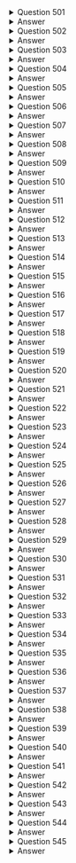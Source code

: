 <details>
  <summary>Question 501</summary>

A company wants to ingest customer payment data into the company's data lake in Amazon S3.
The company receives payment data every minute on average.
The company wants to analyze the payment data in real time.
Then the company wants to ingest the data into the data lake.
Which solution will meet these requirements with the MOST operational efficiency?

-   [ ] A. Use Amazon Kinesis Data Streams to ingest data.
    Use AWS Lambda to analyze the data in real time.
-   [ ] B. Use AWS Glue to ingest data.
    Use Amazon Kinesis Data Analytics to analyze the data in real time.
-   [ ] C. Use Amazon Kinesis Data Firehose to ingest data.
    Use Amazon Kinesis Data Analytics to analyze the data in real time.
-   [ ] D. Use Amazon API Gateway to ingest data.
    Use AWS Lambda to analyze the data in real time.

</details>

<details>
  <summary>Answer</summary>

-   [ ] C. Use Amazon Kinesis Data Firehose to ingest data.
    Use Amazon Kinesis Data Analytics to analyze the data in real time.

Why these are the correct answers:

C. Use Amazon Kinesis Data Firehose to ingest data.
Use Amazon Kinesis Data Analytics to analyze the data in real time.

-   [ ] Amazon Kinesis Data Firehose is designed for near real-time ingestion of streaming data into destinations like Amazon S3.
-   [ ] Amazon Kinesis Data Analytics can analyze streaming data in real time.

Why are the other answers wrong?

-   [ ] A. Kinesis Data Streams requires more management for scaling and data delivery compared to Firehose.
    Lambda is not designed for real-time analytics on streaming data.
-   [ ] B. AWS Glue is an ETL service, not optimized for real-time data ingestion and analysis.
-   [ ] D. API Gateway is for API management, not for high-volume streaming data ingestion.
    Lambda is not suited for real-time analytics on streams.

Therefore, Option C is the most operationally efficient solution.

</details>
<details>
  <summary>Question 502</summary>

A company runs a website that uses a content management system (CMS) on Amazon EC2.
The CMS runs on a single EC2 instance and uses an Amazon Aurora MySQL Multi-AZ DB instance for the data tier.
Website images are stored on an Amazon Elastic Block Store (Amazon EBS) volume that is mounted inside the EC2 instance.
Which combination of actions should a solutions architect take to improve the performance and resilience of the website? (Choose two.)

-   [ ] A. Move the website images into an Amazon S3 bucket that is mounted on every EC2 instance
-   [ ] B. Share the website images by using an NFS share from the primary EC2 instance.
    Mount this share on the other EC2 instances.
-   [ ] C. Move the website images onto an Amazon Elastic File System (Amazon EFS) file system that is mounted on every EC2 instance.
-   [ ] D. Create an Amazon Machine Image (AMI) from the existing EC2 instance.
    Use the AMI to provision new instances behind an Application Load Balancer as part of an Auto Scaling group.
    Configure an accelerator in AWS Global Accelerator for the website
-   [ ] E. Create an Amazon Machine Image (AMI) from the existing EC2 instance.
    Use the AMI to provision new instances behind an Application Load Balancer as part of an Auto Scaling group.
    Configure an Amazon CloudFront distribution for the website.

</details>

<details>
  <summary>Answer</summary>

-   [ ] C. Move the website images onto an Amazon Elastic File System (Amazon EFS) file system that is mounted on every EC2 instance.
-   [ ] E. Create an Amazon Machine Image (AMI) from the existing EC2 instance.
    Use the AMI to provision new instances behind an Application Load Balancer as part of an Auto Scaling group.
    Configure an Amazon CloudFront distribution for the website.

Why these are the correct answers:

C. Move the website images onto an Amazon Elastic File System (Amazon EFS) file system that is mounted on every EC2 instance.

-   [ ] EFS provides shared file storage that can be accessed by multiple EC2 instances, improving scalability and availability.

E. Create an Amazon Machine Image (AMI) from the existing EC2 instance.
Use the AMI to provision new instances behind an Application Load Balancer as part of an Auto Scaling group.
Configure an Amazon CloudFront distribution for the website.

-   [ ] Auto Scaling groups and Application Load Balancers distribute traffic and improve availability.
-   [ ] CloudFront caches static content, improving performance.

Why are the other answers wrong?

-   [ ] A. Mounting an S3 bucket on EC2 instances is not efficient for serving frequently accessed files.
-   [ ] B. NFS shares from a single EC2 instance introduce a single point of failure.
-   [ ] D. Global Accelerator is for improving global application performance, not for scaling within a Region.

Therefore, Options C and E provide the best solution for performance and resilience.

</details>
<details>
  <summary>Question 503</summary>

A company runs an infrastructure monitoring service.
The company is building a new feature that will enable the service to monitor data in customer AWS accounts.
The new feature will call AWS APIs in customer accounts to describe Amazon EC2 instances and read Amazon CloudWatch metrics.
What should the company do to obtain access to customer accounts in the MOST secure way?

-   [ ] A. Ensure that the customers create an IAM role in their account with read-only EC2 and CloudWatch permissions and a trust policy to the company's account.
-   [ ] B. Create a serverless API that implements a token vending machine to provide temporary AWS credentials for a role with read-only EC2 and CloudWatch permissions.
-   [ ] C. Ensure that the customers create an IAM user in their account with read-only EC2 and CloudWatch permissions.
    Encrypt and store customer access and secret keys in a secrets management system.
-   [ ] D. Ensure that the customers create an Amazon Cognito user in their account to use an IAM role with read-only EC2 and CloudWatch permissions.
    Encrypt and store the Amazon Cognito user and password in a secrets management system.

</details>

<details>
  <summary>Answer</summary>

-   [ ] A. Ensure that the customers create an IAM role in their account with read-only EC2 and CloudWatch permissions and a trust policy to the company's account.

Why these are the correct answers:

A. Ensure that the customers create an IAM role in their account with read-only EC2 and CloudWatch permissions and a trust policy to the company's account.

-   [ ] IAM roles allow for secure delegation of permissions without sharing long-term credentials.
-   [ ] The trust policy grants the company's account permission to assume the role.

Why are the other answers wrong?

-   [ ] B. A token vending machine adds complexity and is not necessary for this use case.
-   [ ] C. Sharing IAM user credentials (access keys) is insecure.
-   [ ] D. Amazon Cognito is for user authentication, not for granting AWS service permissions.

Therefore, Option A is the most secure solution.

</details>
<details>
  <summary>Question 504</summary>

A company needs to connect several VPCs in the us-east-1 Region that span hundreds of AWS accounts.
The company's networking team has its own AWS account to manage the cloud network.
What is the MOST operationally efficient solution to connect the VPCs?

-   [ ] A. Set up VPC peering connections between each VPC.
    Update each associated subnet's route table
-   [ ] B. Configure a NAT gateway and an internet gateway in each VPC to connect each VPC through the internet
-   [ ] C. Create an AWS Transit Gateway in the networking team's AWS account.
    Configure static routes from each VPC.
-   [ ] D. Deploy VPN gateways in each VPC.
    Create a transit VPC in the networking team's AWS account to connect to each VPC.

</details>

<details>
  <summary>Answer</summary>

-   [ ] C. Create an AWS Transit Gateway in the networking team's AWS account.
    Configure static routes from each VPC.

Why these are the correct answers:

C. Create an AWS Transit Gateway in the networking team's AWS account.
Configure static routes from each VPC.

-   [ ] AWS Transit Gateway simplifies the management of connections between multiple VPCs.
-   [ ] It reduces the complexity of managing numerous peering connections.

Why are the other answers wrong?

-   [ ] A. VPC peering is complex to manage with hundreds of VPCs.
-   [ ] B. Connecting VPCs through the internet is inefficient and insecure.
-   [ ] D. VPN gateways and transit VPCs add complexity and overhead.

Therefore, Option C is the most operationally efficient solution.

</details>
<details>
  <summary>Question 505</summary>

A company has Amazon EC2 instances that run nightly batch jobs to process data.
The EC2 instances run in an Auto Scaling group that uses On-Demand billing.
If a job fails on one instance, another instance will reprocess the job.
The batch jobs run between 12:00 AM and 06:00 AM local time every day.
Which solution will provide EC2 instances to meet these requirements MOST cost-effectively?

-   [ ] A. Purchase a 1-year Savings Plan for Amazon EC2 that covers the instance family of the Auto Scaling group that the batch job uses.
-   [ ] B. Purchase a 1-year Reserved Instance for the specific instance type and operating system of the instances in the Auto Scaling group that the batch job uses.
-   [ ] C. Create a new launch template for the Auto Scaling group.
    Set the instances to Spot Instances.
    Set a policy to scale out based on CPU usage.
-   [ ] D. Create a new launch template for the Auto Scaling group.
    Increase the instance size.
    Set a policy to scale out based on CPU usage.

</details>

<details>
  <summary>Answer</summary>

-   [ ] C. Create a new launch template for the Auto Scaling group.
    Set the instances to Spot Instances.
    Set a policy to scale out based on CPU usage.

Why these are the correct answers:

C. Create a new launch template for the Auto Scaling group.
Set the instances to Spot Instances.
Set a policy to scale out based on CPU usage.

-   [ ] Spot Instances are cost-effective for fault-tolerant batch processing.
-   [ ] Auto Scaling can replace any interrupted Spot Instances.
-   [ ] Scaling based on CPU usage optimizes resource utilization.

Why are the other answers wrong?

-   [ ] A and B. Savings Plans and Reserved Instances are cost-effective for continuous usage, not for sporadic nightly jobs.
-   [ ] D. Increasing instance size is less cost-effective than using Spot Instances.

Therefore, Option C is the most cost-effective solution.

</details>
<details>
  <summary>Question 506</summary>

A social media company is building a feature for its website.
The feature will give users the ability to upload photos.
The company expects significant increases in demand during large events and must ensure that the website can handle the upload traffic from users.
Which solution meets these requirements with the MOST scalability?

-   [ ] A. Upload files from the user's browser to the application servers.
    Transfer the files to an Amazon S3 bucket.
-   [ ] B. Provision an AWS Storage Gateway file gateway.
    Upload files directly from the user's browser to the file gateway.
-   [ ] C. Generate Amazon S3 presigned URLs in the application.
    Upload files directly from the user's browser into an S3 bucket.
-   [ ] D. Provision an Amazon Elastic File System (Amazon EFS) file system.
    Upload files directly from the user's browser to the file system.

</details>

<details>
  <summary>Answer</summary>

-   [ ] C. Generate Amazon S3 presigned URLs in the application.
    Upload files directly from the user's browser into an S3 bucket.

Why these are the correct answers:

C. Generate Amazon S3 presigned URLs in the application.
Upload files directly from the user's browser into an S3 bucket.

-   [ ] S3 presigned URLs allow users to upload files directly to S3, offloading the traffic from the application servers.
-   [ ] S3 is highly scalable and can handle large volumes of uploads.

Why are the other answers wrong?

-   [ ] A. Uploading files to application servers and then transferring them to S3 increases the load on the servers.
-   [ ] B. Storage Gateway is for hybrid cloud storage, not for handling large volumes of direct user uploads.
-   [ ] D. EFS is a file system and is not designed for handling direct uploads from numerous users.

Therefore, Option C is the most scalable solution.

</details>
<details>
  <summary>Question 507</summary>

A company has a web application for travel ticketing.
The application is based on a database that runs in a single data center in North America.
The company wants to expand the application to serve a global user base.
The company needs to deploy the application to multiple AWS Regions.
Average latency must be less than 1 second on updates to the reservation database.
The company wants to have separate deployments of its web platform across multiple Regions.
However, the company must maintain a single primary reservation database that is globally consistent.
Which solution should a solutions architect recommend to meet these requirements?

-   [ ] A. Convert the application to use Amazon DynamoDB.
    Use a global table for the center reservation table.
    Use the correct Regional endpoint in each Regional deployment.
-   [ ] B. Migrate the database to an Amazon Aurora MySQL database.
    Deploy Aurora Read Replicas in each Region.
    Use the correct Regional endpoint in each Regional deployment for access to the database.
-   [ ] C. Migrate the database to an Amazon RDS for MySQL database.
    Deploy MySQL read replicas in each Region.
    Use the correct Regional endpoint in each Regional deployment for access to the database.
-   [ ] D. Migrate the application to an Amazon Aurora Serverless database.
    Deploy instances of the database to each Region.
    Use the correct Regional endpoint in each Regional deployment to access the database.
    Use AWS Lambda functions to process event streams in each Region to synchronize the databases.

</details>

<details>
  <summary>Answer</summary>

-   [ ] B. Migrate the database to an Amazon Aurora MySQL database.
    Deploy Aurora Read Replicas in each Region.
    Use the correct Regional endpoint in each Regional deployment for access to the database.

Why these are the correct answers:

B. Migrate the database to an Amazon Aurora MySQL database.
Deploy Aurora Read Replicas in each Region.
Use the correct Regional endpoint in each Regional deployment for access to the database.

-   [ ] Aurora provides high performance and scalability.
-   [ ] Read Replicas in each Region can serve local read requests, reducing latency.
-   [ ] A single primary Aurora database ensures global consistency.

Why are the other answers wrong?

-   [ ] A. DynamoDB is a NoSQL database and may require significant application changes.
-   [ ] C. RDS MySQL read replicas do not provide the same level of performance and global consistency as Aurora.
-   [ ] D. Aurora Serverless is not ideal for high-performance, low-latency global applications.
    Lambda and event streams add complexity.

Therefore, Option B is the most suitable solution.

</details>
<details>
  <summary>Question 508</summary>

A company has migrated multiple Microsoft Windows Server workloads to Amazon EC2 instances that run in the us-west-1 Region.
The company manually backs up the workloads to create an image as needed.
In the event of a natural disaster in the us-west-1 Region, the company wants to recover workloads quickly in the us-west-2 Region.
The company wants no more than 24 hours of data loss on the EC2 instances.
The company also wants to automate any backups of the EC2 instances.
Which solutions will meet these requirements with the LEAST administrative effort? (Choose two.)

-   [ ] A. Create an Amazon EC2-backed Amazon Machine Image (AMI) lifecycle policy to create a backup based on tags.
    Schedule the backup to run twice daily.
    Copy the image on demand.
-   [ ] B. Create an Amazon EC2-backed Amazon Machine Image (AMI) lifecycle policy to create a backup based on tags.
    Schedule the backup to run twice daily.
    Configure the copy to the us-west-2 Region.
-   [ ] C. Create backup vaults in us-west-1 and in us-west-2 by using AWS Backup.
    Create a backup plan for the EC2 instances based on tag values.
    Create an AWS Lambda function to run as a scheduled job to copy the backup data to us-west-2.
-   [ ] D. Create a backup vault by using AWS Backup.
    Use AWS Backup to create a backup plan for the EC2 instances based on tag values.
    Define the destination for the copy as us-west-2.
    Specify the backup schedule to run twice daily.
-   [ ] E. Create a backup vault by using AWS Backup.
    Use AWS Backup to create a backup plan for the EC2 instances based on tag values.
    Specify the backup schedule to run twice daily.
    Copy on demand to us-west-2.

</details>

<details>
  <summary>Answer</summary>

-   [ ] B. Create an Amazon EC2-backed Amazon Machine Image (AMI) lifecycle policy to create a backup based on tags.
    Schedule the backup to run twice daily.
    Configure the copy to the us-west-2 Region.
-   [ ] D. Create a backup vault by using AWS Backup.
    Use AWS Backup to create a backup plan for the EC2 instances based on tag values.
    Define the destination for the copy as us-west-2.
    Specify the backup schedule to run twice daily.

Why these are the correct answers:

B. Create an Amazon EC2-backed Amazon Machine Image (AMI) lifecycle policy to create a backup based on tags.
Schedule the backup to run twice daily.
Configure the copy to the us-west-2 Region.

-   [ ] AMI lifecycle policies automate AMI creation.
-   [ ] Scheduling backups twice daily meets the RPO of 24 hours.
-   [ ] Automating the copy to us-west-2 simplifies the DR process.

D. Create a backup vault by using AWS Backup.
Use AWS Backup to create a backup plan for the EC2 instances based on tag values.
Define the destination for the copy as us-west-2.
Specify the backup schedule to run twice daily.

-   [ ] AWS Backup centralizes backup management.
-   [ ] It automates backups and cross-Region copies.
-   [ ] Tag-based backups simplify management.

Why are the other answers wrong?

-   [ ] A. Copying images on demand adds manual steps.
-   [ ] C. Using Lambda functions adds complexity.
-   [ ] E. Copying on demand adds manual steps.

Therefore, Options B and D provide the most automated and efficient solutions.

</details>
<details>
  <summary>Question 509</summary>

A company operates a two-tier application for image processing.
The application uses two Availability Zones, each with one public subnet and one private subnet.
An Application Load Balancer (ALB) for the web tier uses the public subnets.
Amazon EC2 instances for the application tier use the private subnets.
Users report that the application is running more slowly than expected.
A security audit of the web server log files shows that the application is receiving millions of illegitimate requests from a small number of IP addresses.
A solutions architect needs to resolve the immediate performance problem while the company investigates a more permanent solution.
What should the solutions architect recommend to meet this requirement?

-   [ ] A. Modify the inbound security group for the web tier.
    Add a deny rule for the IP addresses that are consuming resources.
-   [ ] B. Modify the network ACL for the web tier subnets.
    Add an inbound deny rule for the IP addresses that are consuming resources.
-   [ ] C. Modify the inbound security group for the application tier.
    Add a deny rule for the IP addresses that are consuming resources.
-   [ ] D. Modify the network ACL for the application tier subnets.
    Add an inbound deny rule for the IP addresses that are consuming resources.

</details>

<details>
  <summary>Answer</summary>

-   [ ] B. Modify the network ACL for the web tier subnets.
    Add an inbound deny rule for the IP addresses that are consuming resources.

Why these are the correct answers:

B. Modify the network ACL for the web tier subnets.
Add an inbound deny rule for the IP addresses that are consuming resources.

-   [ ] Network ACLs operate at the subnet level and can quickly block traffic, reducing the load on the web tier.
-   [ ] This is an immediate solution to mitigate the performance issue.

Why are the other answers wrong?

-   [ ] A and C. Security groups operate at the instance level and are less efficient for blocking traffic at the subnet level.
-   [ ] D. Modifying the application tier's network ACLs does not address the immediate problem of illegitimate requests hitting the web tier.

Therefore, Option B is the most appropriate solution for immediate mitigation.

</details>
<details>
  <summary>Question 510</summary>

A global marketing company has applications that run in the ap-southeast-2 Region and the eu-west-1 Region.
Applications that run in a VPC in eu-west-1 need to communicate securely with databases that run in a VPC in ap-southeast-2.
Which network design will meet these requirements?

-   [ ] A. Create a VPC peering connection between the eu-west-1 VPC and the ap-southeast-2 VPC.
    Create an inbound rule in the eu-west-1 application security group that allows traffic from the database server IP addresses in the ap-southeast-2 security group.
-   [ ] B. Configure a VPC peering connection between the ap-southeast-2 VPC and the eu-west-1 VPC.
    Update the subnet route tables.
    Create an inbound rule in the ap-southeast-2 database security group that references the security group ID of the application servers in eu-west-1.
-   [ ] C. Configure a VPC peering connection between the ap-southeast-2 VPC and the eu-west-1 VPUpdate the subnet route tables.
    Create an inbound rule in the ap-southeast-2 database security group that allows traffic from the eu-west-1 application server IP addresses.
-   [ ] D. Create a transit gateway with a peering attachment between the eu-west-1 VPC and the ap- southeast-2 VPC.
    After the transit gateways are properly peered and routing is configured, create an inbound rule in the database security group that references the security group ID of the application servers in eu-west-1.

</details>

<details>
  <summary>Answer</summary>

-   [ ] C. Configure a VPC peering connection between the ap-southeast-2 VPC and the eu-west-1 VPUpdate the subnet route tables.
    Create an inbound rule in the ap-southeast-2 database security group that allows traffic from the eu-west-1 application server IP addresses.

Why these are the correct answers:

C. Configure a VPC peering connection between the ap-southeast-2 VPC and the eu-west-1 VPUpdate the subnet route tables.
Create an inbound rule in the ap-southeast-2 database security group that allows traffic from the eu-west-1 application server IP addresses.

-   [ ] VPC peering connects two VPCs, enabling communication.
-   [ ] Updating route tables directs traffic between the VPCs.
-   [ ] Security groups control traffic at the instance level.

Why are the other answers wrong?

-   [ ] A. Security groups cannot reference IP addresses in another security group across VPC peering connections.
-   [ ] B. While security groups can reference other security groups, the direction of the peering connection setup is important and the description is incorrect.
-   [ ] D. Transit Gateway is for connecting many VPCs, not just two, and adds complexity.

Therefore, Option C is the correct solution.

</details>

<details>
  <summary>Question 511</summary>

A company is developing software that uses a PostgreSQL database schema.
The company needs to configure multiple development environments and databases for the company's developers.
On average, each development environment is used for half of the 8-hour workday.
Which solution will meet these requirements MOST cost-effectively?

-   [ ] A.
    Configure each development environment with its own Amazon Aurora PostgreSQL database
-   [ ] B.
    Configure each development environment with its own Amazon RDS for PostgreSQL Single-AZ DB instances
-   [ ] C.
    Configure each development environment with its own Amazon Aurora On-Demand PostgreSQL-Compatible database
-   [ ] D.
    Configure each development environment with its own Amazon S3 bucket by using Amazon S3 Object Select

</details>

<details>
  <summary>Answer</summary>

-   [ ] C.
    Configure each development environment with its own Amazon Aurora On-Demand PostgreSQL-Compatible database

Why these are the correct answers:

C.
Configure each development environment with its own Amazon Aurora On-Demand PostgreSQL-Compatible database

-   [ ] Aurora Serverless v1 (which is what "On-Demand" refers to in the document) automatically starts up, shuts down, and scales capacity based on application needs, making it cost-effective for intermittent use.
-   [ ] It provides PostgreSQL compatibility, so developers can use their existing schema.

Why are the other answers wrong?

-   [ ] A and B.
    Provisioning a full Aurora PostgreSQL database or RDS for PostgreSQL instance for each developer is more expensive, even if not fully utilized.
-   [ ] D.
    Amazon S3 and S3 Object Select are for object storage and retrieval, not for running a PostgreSQL database.

Therefore, Option C is the most cost-effective solution for development environments with intermittent use.

</details>
<details>
  <summary>Question 512</summary>

A company uses AWS Organizations with resources tagged by account.
The company also uses AWS Backup to back up its AWS infrastructure resources.
The company needs to back up all AWS resources.
Which solution will meet these requirements with the LEAST operational overhead?

-   [ ] A.
    Use AWS Config to identify all untagged resources.
    Tag the identified resources programmatically.
    Use tags in the backup plan.
-   [ ] B.
    Use AWS Config to identify all resources that are not running.
    Add those resources to the backup vault.
-   [ ] C.
    Require all AWS account owners to review their resources to identify the resources that need to be backed up.
-   [ ] D.
    Use Amazon Inspector to identify all noncompliant resources.

</details>

<details>
  <summary>Answer</summary>

-   [ ] A.
    Use AWS Config to identify all untagged resources.
    Tag the identified resources programmatically.
    Use tags in the backup plan.

Why these are the correct answers:

A.
Use AWS Config to identify all untagged resources.
Tag the identified resources programmatically.
Use tags in the backup plan.

-   [ ] AWS Config can identify resources that are not tagged, allowing for automated tagging.
-   [ ] AWS Backup can use tags to select resources for backup, simplifying backup management.

Why are the other answers wrong?

-   [ ] B.
    Backing up only non-running resources does not meet the requirement to back up all resources.
-   [ ] C.
    Manual review is time-consuming and error-prone.
-   [ ] D.
    AWS Inspector is for security vulnerability assessments, not for backup management.

Therefore, Option A is the most efficient and automated solution.

</details>
<details>
  <summary>Question 513</summary>

A social media company wants to allow its users to upload images in an application that is hosted in the AWS Cloud.
The company needs a solution that automatically resizes the images so that the images can be displayed on multiple device types.
The application experiences unpredictable traffic patterns throughout the day.
The company is seeking a highly available solution that maximizes scalability.
What should a solutions architect do to meet these requirements?

-   [ ] A.
    Create a static website hosted in Amazon S3 that invokes AWS Lambda functions to resize the images and store the images in an Amazon S3 bucket.
-   [ ] B.
    Create a static website hosted in Amazon CloudFront that invokes AWS Step Functions to resize the images and store the images in an Amazon RDS database.
-   [ ] C.
    Create a dynamic website hosted on a web server that runs on an Amazon EC2 instance.
    Configure a process that runs on the EC2 instance to resize the images and store the images in an Amazon S3 bucket.
-   [ ] D.
    Create a dynamic website hosted on an automatically scaling Amazon Elastic Container Service (Amazon ECS) cluster that creates a resize job in Amazon Simple Queue Service (Amazon SQS).
    Set up an image-resizing program that runs on an Amazon EC2 instance to process the resize jobs.

</details>

<details>
  <summary>Answer</summary>

-   [ ] A.
    Create a static website hosted in Amazon S3 that invokes AWS Lambda functions to resize the images and store the images in an Amazon S3 bucket.

Why these are the correct answers:

A.
Create a static website hosted in Amazon S3 that invokes AWS Lambda functions to resize the images and store the images in an Amazon S3 bucket.

-   [ ] S3 is highly scalable for storing images.
-   [ ] Lambda functions can automatically resize images and scale based on traffic, providing a serverless and cost-effective solution.

Why are the other answers wrong?

-   [ ] B.
    CloudFront is a CDN and not for hosting a static website.
    Step Functions are for orchestrating workflows, not for image resizing.
    RDS is not suitable for storing images.
-   [ ] C.
    EC2 instances require more management and do not scale as efficiently as Lambda.
-   [ ] D.
    ECS and SQS add complexity and are not necessary for simple image resizing.

Therefore, Option A is the most scalable and cost-effective solution.

</details>
<details>
  <summary>Question 514</summary>

A company is running a microservices application on Amazon EC2 instances.
The company wants to migrate the application to an Amazon Elastic Kubernetes Service (Amazon EKS) cluster for scalability.
The company must configure the Amazon EKS control plane with endpoint private access set to true and endpoint public access set to false to maintain security compliance.
The company must also put the data plane in private subnets.
However, the company has received error notifications because the node cannot join the cluster.
Which solution will allow the node to join the cluster?

-   [ ] A.
    Grant the required permission in AWS Identity and Access Management (IAM) to the AmazonEKSNodeRole IAM role.
-   [ ] B.
    Create interface VPC endpoints to allow nodes to access the control plane.
-   [ ] C.
    Recreate nodes in the public subnet.
    Restrict security groups for EC2 nodes.
-   [ ] D.
    Allow outbound traffic in the security group of the nodes.

</details>

<details>
  <summary>Answer</summary>

-   [ ] B.
    Create interface VPC endpoints to allow nodes to access the control plane.

Why these are the correct answers:

B.
Create interface VPC endpoints to allow nodes to access the control plane.

-   [ ] When the EKS control plane has private access enabled, nodes in private subnets need a way to communicate with it.
-   [ ] Interface VPC endpoints provide this private connectivity.

Why are the other answers wrong?

-   [ ] A.
    IAM permissions are necessary but not sufficient for network connectivity.
-   [ ] C.
    Recreating nodes in public subnets violates the security compliance requirement.
-   [ ] D.
    Outbound traffic permissions are necessary but do not address the need for a private connection to the control plane.

Therefore, Option B is the correct solution.

</details>
<details>
  <summary>Question 515</summary>

A company is migrating an on-premises application to AWS.
The company wants to use Amazon Redshift as a solution.
Which use cases are suitable for Amazon Redshift in this scenario?
(Choose three.)

-   [ ] A.
    Supporting data APIs to access data with traditional, containerized, and event-driven applications
-   [ ] B.
    Supporting client-side and server-side encryption
-   [ ] C.
    Building analytics workloads during specified hours and when the application is not active
-   [ ] D.
    Caching data to reduce the pressure on the backend database
-   [ ] E.
    Scaling globally to support petabytes of data and tens of millions of requests per minute
-   [ ] F.
    Creating a secondary replica of the cluster by using the AWS Management Console

</details>

<details>
  <summary>Answer</summary>

-   [ ] B.
    Supporting client-side and server-side encryption
-   [ ] C.
    Building analytics workloads during specified hours and when the application is not active
-   [ ] E.
    Scaling globally to support petabytes of data and tens of millions of requests per minute

Why these are the correct answers:

B.
Supporting client-side and server-side encryption

-   [ ] Redshift supports encryption, which is important for data security.

C.
Building analytics workloads during specified hours and when the application is not active

-   [ ] Redshift is optimized for analytical workloads.

E.
Scaling globally to support petabytes of data and tens of millions of requests per minute

-   [ ] Redshift is designed for large-scale data warehousing.

Why are the other answers wrong?

-   [ ] A.
    Redshift is not designed for serving data APIs for applications.
-   [ ] D.
    Redshift is a data warehouse, not a caching solution.
-   [ ] F.
    Creating a secondary replica is not a primary use case; Redshift focuses on analytics.

Therefore, Options B, C, and E are the correct use cases.

</details>
<details>
  <summary>Question 516</summary>

A company provides an API interface to customers so the customers can retrieve their financial information.
Ehe company expects a larger number of requests during peak usage times of the year.
The company requires the API to respond consistently with low latency to ensure customer satisfaction.
The company needs to provide a compute host for the API.
Which solution will meet these requirements with the LEAST operational overhead?

-   [ ] A.
    Use an Application Load Balancer and Amazon Elastic Container Service (Amazon ECS).
-   [ ] B.
    Use Amazon API Gateway and AWS Lambda functions with provisioned concurrency.
-   [ ] C.
    Use an Application Load Balancer and an Amazon Elastic Kubernetes Service (Amazon EKS) cluster.
-   [ ] D.
    Use Amazon API Gateway and AWS Lambda functions with reserved concurrency.

</details>

<details>
  <summary>Answer</summary>

-   [ ] B.
    Use Amazon API Gateway and AWS Lambda functions with provisioned concurrency.

Why these are the correct answers:

B.
Use Amazon API Gateway and AWS Lambda functions with provisioned concurrency.

-   [ ] API Gateway and Lambda are serverless, reducing operational overhead.
-   [ ] Provisioned concurrency ensures low latency by keeping Lambda functions initialized.

Why are the other answers wrong?

-   [ ] A and C.
    ECS and EKS require more operational overhead for managing infrastructure.
-   [ ] D.
    Reserved concurrency is deprecated; provisioned concurrency is the current best practice.

Therefore, Option B is the most efficient solution.

</details>
<details>
  <summary>Question 517</summary>

A company wants to send all AWS Systems Manager Session Manager logs to an Amazon S3 bucket for archival purposes.
Which solution will meet this requirement with the MOST operational efficiency?

-   [ ] A.
    Enable S3 logging in the Systems Manager console.
    Choose an S3 bucket to send the session data to.
-   [ ] B.
    Install the Amazon CloudWatch agent.
    Push all logs to a CloudWatch log group.
    Export the logs to an S3 bucket from the group for archival purposes.
-   [ ] C.
    Create a Systems Manager document to upload all server logs to a central S3 bucket.
    Use Amazon EventBridge to run the Systems Manager document against all servers that are in the account daily.
-   [ ] D.
    Install an Amazon CloudWatch agent.
    Push all logs to a CloudWatch log group.
    Create a CloudWatch logs subscription that pushes any incoming log events to an Amazon Kinesis Data Firehose delivery stream.
    Set Amazon S3 as the destination.

</details>

<details>
  <summary>Answer</summary>

-   [ ] A.
    Enable S3 logging in the Systems Manager console.
    Choose an S3 bucket to send the session data to.

Why these are the correct answers:

A.
Enable S3 logging in the Systems Manager console.
Choose an S3 bucket to send the session data to.

-   [ ] Systems Manager directly integrates with S3 for logging, providing the simplest and most efficient way to archive logs.

Why are the other answers wrong?

-   [ ] B, C, and D.
    These options involve additional services and configurations, increasing operational overhead.

Therefore, Option A is the most efficient solution.

</details>
<details>
  <summary>Question 518</summary>

An application uses an Amazon RDS MySQL DB instance.
The RDS database is becoming low on disk space.
A solutions architect wants to increase the disk space without downtime.
Which solution meets these requirements with the LEAST amount of effort?

-   [ ] A.
    Enable storage autoscaling in RDS
-   [ ] B.
    Increase the RDS database instance size
-   [ ] C.
    Change the RDS database instance storage type to Provisioned IOPS
-   [ ] D.
    Back up the RDS database, increase the storage capacity, restore the database, and stop the previous instance

</details>

<details>
  <summary>Answer</summary>

-   [ ] A.
    Enable storage autoscaling in RDS

Why these are the correct answers:

A.
Enable storage autoscaling in RDS

-   [ ] RDS storage autoscaling automatically increases storage capacity when needed without downtime.

Why are the other answers wrong?

-   [ ] B.
    Increasing instance size scales compute, not storage.
-   [ ] C.
    Changing storage type does not directly address storage capacity.
-   [ ] D.
    Backing up and restoring involves downtime.

Therefore, Option A is the simplest and most efficient solution.

</details>
<details>
  <summary>Question 519</summary>

A consulting company provides professional services to customers worldwide.
The company provides solutions and tools for customers to expedite gathering and analyzing data on AWS.
The company needs to centrally manage and deploy a common set of solutions and tools for customers to use for self-service purposes.
Which solution will meet these requirements?

-   [ ] A.
    Create AWS CloudFormation templates for the customers.
-   [ ] B.
    Create AWS Service Catalog products for the customers.
-   [ ] C.
    Create AWS Systems Manager templates for the customers.
-   [ ] D.
    Create AWS Config items for the customers.

</details>

<details>
  <summary>Answer</summary>

-   [ ] B.
    Create AWS Service Catalog products for the customers.

Why these are the correct answers:

B.
Create AWS Service Catalog products for the customers.

-   [ ] AWS Service Catalog allows organizations to create and manage catalogs of IT services that are approved for use on AWS.
-   [ ] It enables centralized management and self-service access for customers.

Why are the other answers wrong?

-   [ ] A.
    CloudFormation templates define infrastructure but do not provide self-service access management.
-   [ ] C.
    Systems Manager templates automate tasks on EC2 instances, not for deploying solutions.
-   [ ] D.
    AWS Config items track resource configuration, not for deploying solutions.

Therefore, Option B is the most suitable solution.

</details>
<details>
  <summary>Question 520</summary>

A company is designing a new web application that will run on Amazon EC2 Instances.
The application will use Amazon DynamoDB for backend data storage.
The application traffic will be unpredictable.
The company expects that the application read and write throughput to the database will be moderate to high.
The company needs to scale in response to application traffic.
Which DynamoDB table configuration will meet these requirements MOST cost-effectively?

-   [ ] A.
    Configure DynamoDB with provisioned read and write by using the DynamoDB Standard table class.
    Set DynamoDB auto scaling to a maximum defined capacity.
-   [ ] B.
    Configure DynamoDB in on-demand mode by using the DynamoDB Standard table class.
-   [ ] C.
    Configure DynamoDB with provisioned read and write by using the DynamoDB Standard Infrequent Access (DynamoDB Standard-IA) table class.
    Set DynamoDB auto scaling to a maximum defined capacity.
-   [ ] D.
    Configure DynamoDB in on-demand mode by using the DynamoDB Standard Infrequent Access (DynamoDB Standard-IA) table class.

</details>

<details>
  <summary>Answer</summary>

-   [ ] B.
    Configure DynamoDB in on-demand mode by using the DynamoDB Standard table class.

Why these are the correct answers:

B.
Configure DynamoDB in on-demand mode by using the DynamoDB Standard table class.

-   [ ] On-demand mode automatically scales read and write capacity in response to application traffic, making it suitable for unpredictable workloads.
-   [ ] The Standard table class is appropriate for moderate to high throughput.

Why are the other answers wrong?

-   [ ] A and C.
    Provisioned capacity requires specifying read and write capacity units, which is less cost-effective for unpredictable traffic.
    Auto Scaling adds complexity.
-   [ ] D.
    Standard-IA is for infrequently accessed data, which does not align with moderate to high throughput.

Therefore, Option B is the most cost-effective solution.

</details>

<details>
  <summary>Question 521</summary>

A retail company has several businesses.
The IT team for each business manages its own AWS account.
Each team account is part of an organization in AWS Organizations.
Each team monitors its product inventory levels in an Amazon DynamoDB table in the team's own AWS account.
The company is deploying a central inventory reporting application into a shared AWS account.
The application must be able to read items from all the teams' DynamoDB tables.
Which authentication option will meet these requirements MOST securely?

-   [ ] A.
    Integrate DynamoDB with AWS Secrets Manager in the inventory application account.
    Configure the application to use the correct secret from Secrets Manager to authenticate and read the DynamoDB table.
    Schedule secret rotation for every 30 days.
-   [ ] B.
    In every business account, create an IAM user that has programmatic access.
    Configure the application to use the correct IAM user access key ID and secret access key to authenticate and read the DynamoDB table.
    Manually rotate IAM access keys every 30 days.
-   [ ] C.
    In every business account, create an IAM role named BU_ROLE with a policy that gives the role access to the DynamoDB table and a trust policy to trust a specific role in the inventory application account.
    In the inventory account, create a role named APP_ROLE that allows access to the STS AssumeRole API operation.
    Configure the application to use APP_ROLE and assume the crossaccount role BU_ROLE to read the DynamoDB table.
-   [ ] D.
    Integrate DynamoDB with AWS Certificate Manager (ACM).
    Generate identity certificates to authenticate DynamoDB.
    Configure the application to use the correct certificate to authenticate and read the DynamoDB table.

</details>

<details>
  <summary>Answer</summary>

-   [ ] C.
    In every business account, create an IAM role named BU_ROLE with a policy that gives the role access to the DynamoDB table and a trust policy to trust a specific role in the inventory application account.
    In the inventory account, create a role named APP_ROLE that allows access to the STS AssumeRole API operation.
    Configure the application to use APP_ROLE and assume the crossaccount role BU_ROLE to read the DynamoDB table.

Why these are the correct answers:

C.
In every business account, create an IAM role named BU_ROLE with a policy that gives the role access to the DynamoDB table and a trust policy to trust a specific role in the inventory application account.
In the inventory account, create a role named APP_ROLE that allows access to the STS AssumeRole API operation.
Configure the application to use APP_ROLE and assume the crossaccount role BU_ROLE to read the DynamoDB table.

-   [ ] IAM roles provide secure cross-account access by allowing the application to assume a role in each business account.
-   [ ] This method avoids sharing or embedding long-term credentials.

Why are the other answers wrong?

-   [ ] A.
    Secrets Manager is for storing secrets, not for cross-account authentication for DynamoDB access.
-   [ ] B.
    Sharing IAM user credentials (access keys) is insecure and requires manual rotation.
-   [ ] D.
    ACM is for managing SSL/TLS certificates, not for DynamoDB authentication.

Therefore, Option C is the most secure solution.

</details>
<details>
  <summary>Question 522</summary>

A company runs container applications by using Amazon Elastic Kubernetes Service (Amazon EKS).
The company's workload is not consistent throughout the day.
The company wants Amazon EKS to scale in and out according to the workload.
Which combination of steps will meet these requirements with the LEAST operational overhead?
(Choose two.)

-   [ ] A.
    Use an AWS Lambda function to resize the EKS cluster.
-   [ ] B.
    Use the Kubernetes Metrics Server to activate horizontal pod autoscaling.
-   [ ] C.
    Use the Kubernetes Cluster Autoscaler to manage the number of nodes in the cluster.
-   [ ] D.
    Use Amazon API Gateway and connect it to Amazon EKS.
-   [ ] E.
    Use AWS App Mesh to observe network activity.

</details>

<details>
  <summary>Answer</summary>

-   [ ] B.
    Use the Kubernetes Metrics Server to activate horizontal pod autoscaling.
-   [ ] C.
    Use the Kubernetes Cluster Autoscaler to manage the number of nodes in the cluster.

Why these are the correct answers:

B.
Use the Kubernetes Metrics Server to activate horizontal pod autoscaling.

-   [ ] Kubernetes Metrics Server collects resource usage data, enabling horizontal pod autoscaling to scale pods within the cluster.

C.
Use the Kubernetes Cluster Autoscaler to manage the number of nodes in the cluster.

-   [ ] Kubernetes Cluster Autoscaler automatically adjusts the number of nodes in the EKS cluster based on the needs of the pods.

Why are the other answers wrong?

-   [ ] A.
    Using Lambda to resize the EKS cluster adds complexity and requires custom code.
-   [ ] D.
    API Gateway is for managing APIs, not for scaling EKS clusters.
-   [ ] E.
    App Mesh is for managing microservices communication, not for cluster scaling.

Therefore, Options B and C provide the most efficient and automated scaling solution.

</details>
<details>
  <summary>Question 523</summary>

A company runs a microservice-based serverless web application.
The application must be able to retrieve data from multiple Amazon DynamoDB tables A solutions architect needs to give the application the ability to retrieve the data with no impact on the baseline performance of the application.
Which solution will meet these requirements in the MOST operationally efficient way?

-   [ ] A.
    AWS AppSync pipeline resolvers
-   [ ] B.
    Amazon CloudFront with Lambda@Edge functions
-   [ ] C.
    Edge-optimized Amazon API Gateway with AWS Lambda functions
-   [ ] D.
    Amazon Athena Federated Query with a DynamoDB connector

</details>

<details>
  <summary>Answer</summary>

-   [ ] D.
    Amazon Athena Federated Query with a DynamoDB connector

Why these are the correct answers:

D.
Amazon Athena Federated Query with a DynamoDB connector

-   [ ] Athena Federated Query allows you to query data across multiple data sources, including DynamoDB, with standard SQL.
-   [ ] It is serverless and does not impact the performance of the application.

Why are the other answers wrong?

-   [ ] A.
    AppSync is a GraphQL service, not designed for simple data retrieval from multiple DynamoDB tables in a RESTful manner.
-   [ ] B.
    CloudFront and Lambda@Edge are for content delivery and edge computing, not for querying databases.
-   [ ] C.
    API Gateway and Lambda can retrieve data, but it requires more code and management than Athena Federated Query.

Therefore, Option D is the most operationally efficient solution.

</details>
<details>
  <summary>Question 524</summary>

A company wants to analyze and troubleshoot Access Denied errors and Unauthorized errors that are related to IAM permissions.
The company has AWS CloudTrail turned on.
Which solution will meet these requirements with the LEAST effort?

-   [ ] A.
    Use AWS Glue and write custom scripts to query CloudTrail logs for the errors.
-   [ ] B.
    Use AWS Batch and write custom scripts to query CloudTrail logs for the errors.
-   [ ] C.
    Search CloudTrail logs with Amazon Athena queries to identify the errors.
-   [ ] D.
    Search CloudTrail logs with Amazon QuickSight.
    Create a dashboard to identify the errors.

</details>

<details>
  <summary>Answer</summary>

-   [ ] C.
    Search CloudTrail logs with Amazon Athena queries to identify the errors.

Why these are the correct answers:

C.
Search CloudTrail logs with Amazon Athena queries to identify the errors.

-   [ ] Amazon Athena allows you to query CloudTrail logs using SQL, making it efficient for analyzing specific error types.

Why are the other answers wrong?

-   [ ] A and B.
    AWS Glue and AWS Batch require writing and managing custom scripts, which is more complex.
-   [ ] D.
    QuickSight is for visualizing data, not for directly querying logs.

Therefore, Option C is the most efficient solution.

</details>
<details>
  <summary>Question 525</summary>

A company wants to add its existing AWS usage cost to its operation cost dashboard.
A solutions architect needs to recommend a solution that will give the company access to its usage cost programmatically.
The company must be able to access cost data for the current year and forecast costs for the next 12 months.
Which solution will meet these requirements with the LEAST operational overhead?

-   [ ] A.
    Access usage cost-related data by using the AWS Cost Explorer API with pagination.
-   [ ] B.
    Access usage cost-related data by using downloadable AWS Cost Explorer report.csv files.
-   [ ] C.
    Configure AWS Budgets actions to send usage cost data to the company through FTP.
-   [ ] D.
    Create AWS Budgets reports for usage cost data.
    Send the data to the company through SMTP.

</details>

<details>
  <summary>Answer</summary>

-   [ ] A.
    Access usage cost-related data by using the AWS Cost Explorer API with pagination.

Why these are the correct answers:

A.
Access usage cost-related data by using the AWS Cost Explorer API with pagination.

-   [ ] The Cost Explorer API provides programmatic access to cost and usage data.
-   [ ] Pagination allows for efficient retrieval of large datasets.

Why are the other answers wrong?

-   [ ] B.
    Downloading CSV files is manual and not programmatic.
-   [ ] C and D.
    Budgets and their actions are for monitoring and alerting on costs, not for providing detailed cost data programmatically.
    FTP and SMTP add complexity.

Therefore, Option A is the most efficient solution.

</details>
<details>
  <summary>Question 526</summary>

A solutions architect is reviewing the resilience of an application.
The solutions architect notices that a database administrator recently failed over the application's Amazon Aurora PostgreSQL database writer instance as part of a scaling exercise.
The failover resulted in 3 minutes of downtime for the application.
Which solution will reduce the downtime for scaling exercises with the LEAST operational overhead?

-   [ ] A.
    Create more Aurora PostgreSQL read replicas in the cluster to handle the load during failover.
-   [ ] B.
    Set up a secondary Aurora PostgreSQL cluster in the same AWS Region.
    During failover, update the application to use the secondary cluster's writer endpoint.
-   [ ] C.
    Create an Amazon ElastiCache for Memcached cluster to handle the load during failover.
-   [ ] D.
    Set up an Amazon RDS proxy for the database.
    Update the application to use the proxy endpoint.

</details>

<details>
  <summary>Answer</summary>

-   [ ] D.
    Set up an Amazon RDS proxy for the database.
    Update the application to use the proxy endpoint.

Why these are the correct answers:

D.
Set up an Amazon RDS proxy for the database.
Update the application to use the proxy endpoint.

-   [ ] Amazon RDS Proxy minimizes downtime during failovers by maintaining database connections.
-   [ ] It is transparent to the application, reducing operational overhead.

Why are the other answers wrong?

-   [ ] A.
    Read replicas do not reduce downtime during writer instance failovers.
-   [ ] B.
    Setting up a secondary cluster and updating the application endpoint adds complexity.
-   [ ] C.
    ElastiCache is for caching, not for database failovers.

Therefore, Option D is the most efficient solution.

</details>
<details>
  <summary>Question 527</summary>

A company has a regional subscription-based streaming service that runs in a single AWS Region.
The architecture consists of web servers and application servers on Amazon EC2 instances.
The EC2 instances are in Auto Scaling groups behind Elastic Load Balancers.
The architecture includes an Amazon Aurora global database cluster that extends across multiple Availability Zones.
The company wants to expand globally and to ensure that its application has minimal downtime.
Which solution will provide the MOST fault tolerance?

-   [ ] A.
    Extend the Auto Scaling groups for the web tier and the application tier to deploy instances in Availability Zones in a second Region.
    Use an Aurora global database to deploy the database in the primary Region and the second Region.
    Use Amazon Route 53 health checks with a failover routing policy to the second Region.
-   [ ] B.
    Deploy the web tier and the application tier to a second Region.
    Add an Aurora PostgreSQL cross-Region Aurora Replica in the second Region.
    Use Amazon Route 53 health checks with a failover routing policy to the second Region.
    Promote the secondary to primary as needed.
-   [ ] C.
    Deploy the web tier and the application tier to a second Region.
    Create an Aurora PostgreSQL database in the second Region.
    Use AWS Database Migration Service (AWS DMS) to replicate the primary database to the second Region.
    Use Amazon Route 53 health checks with a failover routing policy to the second Region.
-   [ ] D.
    Deploy the web tier and the application tier to a second Region.
    Use an Amazon Aurora global database to deploy the database in the primary Region and the second Region.
    Use Amazon Route 53 health checks with a failover routing policy to the second Region.
    Promote the secondary to primary as needed.

</details>

<details>
  <summary>Answer</summary>

-   [ ] D.
    Deploy the web tier and the application tier to a second Region.
    Use an Amazon Aurora global database to deploy the database in the primary Region and the second Region.
    Use Amazon Route 53 health checks with a failover routing policy to the second Region.
    Promote the secondary to primary as needed.

Why these are the correct answers:

D.
Deploy the web tier and the application tier to a second Region.
Use an Amazon Aurora global database to deploy the database in the primary Region and the second Region.
Use Amazon Route 53 health checks with a failover routing policy to the second Region.
Promote the secondary to primary as needed.

-   [ ] Deploying the application tiers in a second Region provides redundancy.
-   [ ] Aurora global database ensures database replication across Regions.
-   [ ] Route 53 health checks and failover routing enable automatic failover.
-   [ ] Promoting the secondary to primary allows for controlled failover.

Why are the other answers wrong?

-   [ ] A.
    Extending Auto Scaling groups across Regions is not the most efficient way to achieve regional redundancy.
-   [ ] B.
    Aurora Replicas are for read scaling, not for failover with minimal downtime.
    Manual promotion adds complexity.
-   [ ] C.
    DMS is for database migration, not for continuous replication for failover.

Therefore, Option D provides the most fault-tolerant solution.

</details>
<details>
  <summary>Question 528</summary>

A data analytics company wants to migrate its batch processing system to AWS.
The company receives thousands of small data files periodically during the day through FTP.
An on-premises batch job processes the data files overnight.
However, the batch job takes hours to finish running.
The company wants the AWS solution to process incoming data files as soon as possible with minimal changes to the FTP clients that send the files.
The solution must delete the incoming data files after the files have been processed successfully.
Processing for each file needs to take 3-8 minutes.
Which solution will meet these requirements in the MOST operationally efficient way?

-   [ ] A.
    Use an Amazon EC2 instance that runs an FTP server to store incoming files as objects in Amazon S3 Glacier Flexible Retrieval.
    Configure a job queue in AWS Batch.
    Use Amazon EventBridge rules to invoke the job to process the objects nightly from S3 Glacier Flexible Retrieval.
    Delete the objects after the job has processed the objects.
-   [ ] B.
    Use an Amazon EC2 instance that runs an FTP server to store incoming files on an Amazon Elastic Block Store (Amazon EBS) volume.
    Configure a job queue in AWS Batch.
    Use Amazon EventBridge rules to invoke the job to process the files nightly from the EBS volume.
    Delete the files after the job has processed the files.
-   [ ] C.
    Use AWS Transfer Family to create an FTP server to store incoming files on an Amazon Elastic Block Store (Amazon EBS) volume.
    Configure a job queue in AWS Batch.
    Use an Amazon S3 event notification when each file arrives to invoke the job in AWS Batch.
    Delete the files after the job has processed the files.
-   [ ] D.
    Use AWS Transfer Family to create an FTP server to store incoming files in Amazon S3 Standard.
    Create an AWS Lambda function to process the files and to delete the files after they are processed.
    Use an S3 event notification to invoke the Lambda function when the files arrive.

</details>

<details>
  <summary>Answer</summary>

-   [ ] D.
    Use AWS Transfer Family to create an FTP server to store incoming files in Amazon S3 Standard.
    Create an AWS Lambda function to process the files and to delete the files after they are processed.
    Use an S3 event notification to invoke the Lambda function when the files arrive.

Why these are the correct answers:

D.
Use AWS Transfer Family to create an FTP server to store incoming files in Amazon S3 Standard.
Create an AWS Lambda function to process the files and to delete the files after they are processed.
Use an S3 event notification to invoke the Lambda function when the files arrive.

-   [ ] AWS Transfer Family provides a managed FTP server.
-   [ ] Lambda functions can process files immediately upon arrival in S3.
-   [ ] S3 event notifications trigger Lambda, enabling near real-time processing.
-   [ ] Lambda can delete files after processing.

Why are the other answers wrong?

-   [ ] A and B.
    Using EC2 for FTP servers requires more management.
    AWS Batch is for batch processing, not for immediate file processing.
    S3 Glacier is for archival, not for immediate processing.
-   [ ] C.
    Using EBS for FTP storage adds complexity.
    Batch is not suitable for immediate processing.

Therefore, Option D is the most efficient solution.

</details>
<details>
  <summary>Question 529</summary>

A company is migrating its workloads to AWS. The company has transactional and sensitive data in its databases.
The company wants to use AWS Cloud solutions to increase security and reduce operational overhead for the databases.
Which solution will meet these requirements?

-   [ ] A.
    Migrate the databases to Amazon EC2.
    Use an AWS Key Management Service (AWS KMS) AWS managed key for encryption.
-   [ ] B.
    Migrate the databases to Amazon RDS Configure encryption at rest.
-   [ ] C.
    Migrate the data to Amazon S3 Use Amazon Macie for data security and protection
-   [ ] D.
    Migrate the database to Amazon RDS.
    Use Amazon CloudWatch Logs for data security and protection.

</details>

<details>
  <summary>Answer</summary>

-   [ ] B.
    Migrate the databases to Amazon RDS Configure encryption at rest.

Why these are the correct answers:

B.
Migrate the databases to Amazon RDS Configure encryption at rest.

-   [ ] Amazon RDS is a managed database service that reduces operational overhead.
-   [ ] RDS supports encryption at rest, providing data security.

Why are the other answers wrong?

-   [ ] A.
    EC2 requires more management than RDS.
-   [ ] C.
    S3 is object storage, not suitable for transactional data.
    Macie is for data discovery, not database security.
-   [ ] D.
    CloudWatch Logs is for logging, not for database security.

Therefore, Option B is the most suitable solution.

</details>
<details>
  <summary>Question 530</summary>

A company has an online gaming application that has TCP and UDP multiplayer gaming capabilities.
The company uses Amazon Route 53 to point the application traffic to multiple Network Load Balancers (NLBs) in different AWS Regions.
The company needs to improve application performance and decrease latency for the online game in preparation for user growth.
Which solution will meet these requirements?

-   [ ] A.
    Add an Amazon CloudFront distribution in front of the NLBs.
    Increase the Cache-Control max- age parameter.
-   [ ] B.
    Replace the NLBs with Application Load Balancers (ALBs).
    Configure Route 53 to use latency- based routing.
-   [ ] C.
    Add AWS Global Accelerator in front of the NLBs.
    Configure a Global Accelerator endpoint to use the correct listener ports.
-   [ ] D.
    Add an Amazon API Gateway endpoint behind the NLBs.
    Enable API caching.
    Override method caching for the different stages.

</details>

<details>
  <summary>Answer</summary>

-   [ ] C.
    Add AWS Global Accelerator in front of the NLBs.
    Configure a Global Accelerator endpoint to use the correct listener ports.

Why these are the correct answers:

C.
Add AWS Global Accelerator in front of the NLBs.
Configure a Global Accelerator endpoint to use the correct listener ports.

-   [ ] AWS Global Accelerator improves performance for global applications by routing traffic through AWS's global network.
-   [ ] It supports both TCP and UDP, which is essential for gaming applications.

Why are the other answers wrong?

-   [ ] A.
    CloudFront is a CDN and is not optimized for real-time, low-latency traffic like gaming.
-   [ ] B.
    ALBs are for HTTP/HTTPS traffic, not TCP/UDP.
    Route 53 latency-based routing does not provide the same performance improvements as Global Accelerator.
-   [ ] D.
    API Gateway is for API management, not for gaming traffic.

Therefore, Option C is the most suitable solution.

</details>

<details>
  <summary>Question 531</summary>

A company needs to integrate with a third-party data feed.
The data feed sends a webhook to notify an external service when new data is ready for consumption.
A developer wrote an AWS Lambda function to retrieve data when the company receives a webhook callback.
The developer must make the Lambda function available for the third party to call.
Which solution will meet these requirements with the MOST operational efficiency?

-   [ ] A.
    Create a function URL for the Lambda function.
    Provide the Lambda function URL to the third party for the webhook.
-   [ ] B.
    Deploy an Application Load Balancer (ALB) in front of the Lambda function.
    Provide the ALB URL to the third party for the webhook.
-   [ ] C.
    Create an Amazon Simple Notification Service (Amazon SNS) topic.
    Attach the topic to the Lambda function.
    Provide the public hostname of the SNS topic to the third party for the webhook.
-   [ ] D.
    Create an Amazon Simple Queue Service (Amazon SQS) queue.
    Attach the queue to the Lambda function.
    Provide the public hostname of the SQS queue to the third party for the webhook.

</details>

<details>
  <summary>Answer</summary>

-   [ ] A.
    Create a function URL for the Lambda function.
    Provide the Lambda function URL to the third party for the webhook.

Why these are the correct answers:

A.
Create a function URL for the Lambda function.
Provide the Lambda function URL to the third party for the webhook.

-   [ ] Lambda function URLs provide a dedicated HTTP(S) endpoint for your Lambda function.
-   [ ] This is the simplest and most efficient way to allow a third party to trigger a Lambda function via a webhook.

Why are the other answers wrong?

-   [ ] B.
    An Application Load Balancer is designed for load balancing HTTP/HTTPS traffic to application servers, not for triggering Lambda functions directly from webhooks.
-   [ ] C.
    SNS is a publish/subscribe messaging service, not designed for direct webhook calls.
-   [ ] D.
    SQS is a message queuing service, not for direct webhook calls.

Therefore, Option A is the most operationally efficient solution.

</details>
<details>
  <summary>Question 532</summary>

A company has a workload in an AWS Region.
Customers connect to and access the workload by using an Amazon API Gateway REST API.
The company uses Amazon Route 53 as its DNS provider.
The company wants to provide individual and secure URLs for all customers.
Which combination of steps will meet these requirements with the MOST operational efficiency?
(Choose three.)

-   [ ] A.
    Register the required domain in a registrar.
    Create a wildcard custom domain name in a Route 53 hosted zone and record in the zone that points to the API Gateway endpoint.
-   [ ] B.
    Request a wildcard certificate that matches the domains in AWS Certificate Manager (ACM) in a different Region.
-   [ ] C.
    Create hosted zones for each customer as required in Route 53.
    Create zone records that point to the API Gateway endpoint.
-   [ ] D.
    Request a wildcard certificate that matches the custom domain name in AWS Certificate Manager (ACM) in the same Region.
-   [ ] E.
    Create multiple API endpoints for each customer in API Gateway.
-   [ ] F.
    Create a custom domain name in API Gateway for the REST API.
    Import the certificate from AWS Certificate Manager (ACM).

</details>

<details>
  <summary>Answer</summary>

-   [ ] A.
    Register the required domain in a registrar.
    Create a wildcard custom domain name in a Route 53 hosted zone and record in the zone that points to the API Gateway endpoint.
-   [ ] D.
    Request a wildcard certificate that matches the custom domain name in AWS Certificate Manager (ACM) in the same Region.
-   [ ] F.
    Create a custom domain name in API Gateway for the REST API.
    Import the certificate from AWS Certificate Manager (ACM).

Why these are the correct answers:

A.
Register the required domain in a registrar.
Create a wildcard custom domain name in a Route 53 hosted zone and record in the zone that points to the API Gateway endpoint.

-   [ ] Registering a domain is necessary for creating custom URLs.
-   [ ] A wildcard custom domain and Route 53 record simplify the management of multiple subdomains.

D.
Request a wildcard certificate that matches the custom domain name in AWS Certificate Manager (ACM) in the same Region.

-   [ ] ACM certificates are required for secure (HTTPS) custom domains.
-   [ ] Wildcard certificates cover multiple subdomains.
-   [ ] ACM certificates must be in the same Region as the API Gateway.

F.
Create a custom domain name in API Gateway for the REST API.
Import the certificate from AWS Certificate Manager (ACM).

-   [ ] API Gateway custom domain names allow for user-friendly URLs.
-   [ ] ACM certificates are used to secure these custom domains.

Why are the other answers wrong?

-   [ ] B.
    ACM certificates must be in the same Region as the API Gateway.
-   [ ] C.
    Creating separate hosted zones for each customer adds significant operational overhead.
-   [ ] E.
    Creating multiple API endpoints is not necessary for providing individual URLs.

Therefore, Options A, D, and F are the correct steps.

</details>
<details>
  <summary>Question 533</summary>

A company stores data in Amazon S3.
According to regulations, the data must not contain personally identifiable information (PII).
The company recently discovered that S3 buckets have some objects that contain PII.
The company needs to automatically detect PII in S3 buckets and to notify the company's security team.
Which solution will meet these requirements?

-   [ ] A.
    Use Amazon Macie.
    Create an Amazon EventBridge rule to filter the SensitiveData event type from Macie findings and to send an Amazon Simple Notification Service (Amazon SNS) notification to the security team.
-   [ ] B.
    Use Amazon GuardDuty.
    Create an Amazon EventBridge rule to filter the CRITICAL event type from GuardDuty findings and to send an Amazon Simple Notification Service (Amazon SNS) notification to the security team.
-   [ ] C.
    Use Amazon Macie.
    Create an Amazon EventBridge rule to filter the SensitiveData:S3Object/Personal event type from Macie findings and to send an Amazon Simple Queue Service (Amazon SQS) notification to the security team.
-   [ ] D.
    Use Amazon GuardDuty.
    Create an Amazon EventBridge rule to filter the CRITICAL event type from GuardDuty findings and to send an Amazon Simple Queue Service (Amazon SQS) notification to the security team.

</details>

<details>
  <summary>Answer</summary>

-   [ ] A.
    Use Amazon Macie.
    Create an Amazon EventBridge rule to filter the SensitiveData event type from Macie findings and to send an Amazon Simple Notification Service (Amazon SNS) notification to the security team.

Why these are the correct answers:

A.
Use Amazon Macie.
Create an Amazon EventBridge rule to filter the SensitiveData event type from Macie findings and to send an Amazon Simple Notification Service (Amazon SNS) notification to the security team.

-   [ ] Amazon Macie is designed to discover and protect sensitive data in S3.
-   [ ] EventBridge allows for automated event handling and notifications.
-   [ ] SNS provides a simple way to notify the security team.

Why are the other answers wrong?

-   [ ] B and D.
    Amazon GuardDuty is a threat detection service, not for PII detection.
    CRITICAL event types are not related to PII detection.
-   [ ] C.
    While Macie is correct, SQS is a queuing service and not typically used for immediate notifications to a security team.
    SNS is more suitable for this purpose.
    The specific event type filter might not be universally applicable.

Therefore, Option A is the most appropriate solution.

</details>
<details>
  <summary>Question 534</summary>

A company wants to build a logging solution for its multiple AWS accounts.
The company currently stores the logs from all accounts in a centralized account.
The company has created an Amazon S3 bucket in the centralized account to store the VPC flow logs and AWS CloudTrail logs.
All logs must be highly available for 30 days for frequent analysis, retained for an additional 60 days for backup purposes, and deleted 90 days after creation.
Which solution will meet these requirements MOST cost-effectively?

-   [ ] A.
    Transition objects to the S3 Standard storage class 30 days after creation.
    Write an expiration action that directs Amazon S3 to delete objects after 90 days.
-   [ ] B.
    Transition objects to the S3 Standard-Infrequent Access (S3 Standard-IA) storage class 30 days after creation.
    Move all objects to the S3 Glacier Flexible Retrieval storage class after 90 days.
    Write an expiration action that directs Amazon S3 to delete objects after 90 days.
-   [ ] C.
    Transition objects to the S3 Glacier Flexible Retrieval storage class 30 days after creation.
    Write an expiration action that directs Amazon S3 to delete objects after 90 days.
-   [ ] D.
    Transition objects to the S3 One Zone-Infrequent Access (S3 One Zone-IA) storage class 30 days after creation.
    Move all objects to the S3 Glacier Flexible Retrieval storage class after 90 days.
    Write an expiration action that directs Amazon S3 to delete objects after 90 days.

</details>

<details>
  <summary>Answer</summary>

-   [ ] C.
    Transition objects to the S3 Glacier Flexible Retrieval storage class 30 days after creation.
    Write an expiration action that directs Amazon S3 to delete objects after 90 days.

Why these are the correct answers:

C.
Transition objects to the S3 Glacier Flexible Retrieval storage class 30 days after creation.
Write an expiration action that directs Amazon S3 to delete objects after 90 days.

-   [ ] S3 Glacier Flexible Retrieval is cost-effective for data that needs to be retained for backup purposes but is not frequently accessed.
-   [ ] S3 Lifecycle policies automate the transition and deletion of objects.

Why are the other answers wrong?

-   [ ] A.
    S3 Standard is more expensive than Glacier for long-term backup.
-   [ ] B and D.
    S3 Standard-IA and S3 One Zone-IA are more expensive than Glacier for long-term backup.
    Moving data to Glacier after 90 days is unnecessary since the requirement is to delete after 90 days.

Therefore, Option C is the most cost-effective solution.

</details>
<details>
  <summary>Question 535</summary>

A company is building an Amazon Elastic Kubernetes Service (Amazon EKS) cluster for its workloads.
All secrets that are stored in Amazon EKS must be encrypted in the Kubernetes etcd key-value store.
Which solution will meet these requirements?

-   [ ] A.
    Create a new AWS Key Management Service (AWS KMS) key.
    Use AWS Secrets Manager to manage, rotate, and store all secrets in Amazon EKS.
-   [ ] B.
    Create a new AWS Key Management Service (AWS KMS) key.
    Enable Amazon EKS KMS secrets encryption on the Amazon EKS cluster.
-   [ ] C.
    Create the Amazon EKS cluster with default options.
    Use the Amazon Elastic Block Store (Amazon EBS) Container Storage Interface (CSI) driver as an add-on.
-   [ ] D.
    Create a new AWS Key Management Service (AWS KMS) key with the alias/aws/ebs alias.
    Enable default Amazon Elastic Block Store (Amazon EBS) volume encryption for the account.

</details>

<details>
  <summary>Answer</summary>

-   [ ] B.
    Create a new AWS Key Management Service (AWS KMS) key.
    Enable Amazon EKS KMS secrets encryption on the Amazon EKS cluster.

Why these are the correct answers:

B.
Create a new AWS Key Management Service (AWS KMS) key.
Enable Amazon EKS KMS secrets encryption on the Amazon EKS cluster.

-   [ ] Amazon EKS supports encrypting Kubernetes secrets at rest in the etcd key-value store using KMS keys.
-   [ ] This is the most direct and secure way to meet the requirement.

Why are the other answers wrong?

-   [ ] A.
    Secrets Manager is for storing and managing secrets, not for encrypting secrets within the EKS cluster's etcd store.
-   [ ] C.
    The EBS CSI driver is for managing EBS volumes, not for encrypting etcd secrets.
-   [ ] D.
    EBS volume encryption is for encrypting volumes, not etcd secrets.
    The `alias/aws/ebs` alias is for EBS encryption.

Therefore, Option B is the correct solution.

</details>
<details>
  <summary>Question 536</summary>

A company wants to provide data scientists with near real-time read-only access to the company's production Amazon RDS for PostgreSQL database.
The database is currently configured as a Single-AZ database.
The data scientists use complex queries that will not affect the production database.
The company needs a solution that is highly available.
Which solution will meet these requirements MOST cost-effectively?

-   [ ] A.
    Scale the existing production database in a maintenance window to provide enough power for the data scientists.
-   [ ] B.
    Change the setup from a Single-AZ to a Multi-AZ instance deployment with a larger secondary standby instance.
    Provide the data scientists access to the secondary instance.
-   [ ] C.
    Change the setup from a Single-AZ to a Multi-AZ instance deployment.
    Provide two additional read replicas for the data scientists.
-   [ ] D.
    Change the setup from a Single-AZ to a Multi-AZ cluster deployment with two readable standby instances.
    Provide read endpoints to the data scientists.

</details>

<details>
  <summary>Answer</summary>

-   [ ] D.
    Change the setup from a Single-AZ to a Multi-AZ cluster deployment with two readable standby instances.
    Provide read endpoints to the data scientists.

Why these are the correct answers:

D.
Change the setup from a Single-AZ to a Multi-AZ cluster deployment with two readable standby instances.
Provide read endpoints to the data scientists.

-   [ ] Aurora PostgreSQL Multi-AZ cluster provides high availability.
-   [ ] Readable standby instances allow for read-only access without impacting the primary instance.
-   [ ] This is more cost-effective than provisioning larger instances or additional clusters.

Why are the other answers wrong?

-   [ ] A.
    Scaling the existing database can impact performance and availability.
-   [ ] B and C.
    Multi-AZ instance deployments are for high availability, not for scaling reads.

Therefore, Option D is the most cost-effective and suitable solution.

</details>
<details>
  <summary>Question 537</summary>

A company runs a three-tier web application in the AWS Cloud that operates across three Availability Zones.
The application architecture has an Application Load Balancer, an Amazon EC2 web server that hosts user session states, and a MySQL database that runs on an EC2 instance.
The company expects sudden increases in application traffic.
The company wants to be able to scale to meet future application capacity demands and to ensure high availability across all three Availability Zones.
Which solution will meet these requirements?

-   [ ] A.
    Migrate the MySQL database to Amazon RDS for MySQL with a Multi-AZ DB cluster deployment.
    Use Amazon ElastiCache for Redis with high availability to store session data and to cache reads.
    Migrate the web server to an Auto Scaling group that is in three Availability Zones.
-   [ ] B.
    Migrate the MySQL database to Amazon RDS for MySQL with a Multi-AZ DB cluster deployment.
    Use Amazon ElastiCache for Memcached with high availability to store session data and to cache reads.
    Migrate the web server to an Auto Scaling group that is in three Availability Zones.
-   [ ] C.
    Migrate the MySQL database to Amazon DynamoDB Use DynamoDB Accelerator (DAX) to cache reads.
    Store the session data in DynamoDB.
    Migrate the web server to an Auto Scaling group that is in three Availability Zones.
-   [ ] D.
    Migrate the MySQL database to Amazon RDS for MySQL in a single Availability Zone.
    Use Amazon ElastiCache for Redis with high availability to store session data and to cache reads.
    Migrate the web server to an Auto Scaling group that is in three Availability Zones.

</details>

<details>
  <summary>Answer</summary>

-   [ ] A.
    Migrate the MySQL database to Amazon RDS for MySQL with a Multi-AZ DB cluster deployment.
    Use Amazon ElastiCache for Redis with high availability to store session data and to cache reads.
    Migrate the web server to an Auto Scaling group that is in three Availability Zones.

Why these are the correct answers:

A.
Migrate the MySQL database to Amazon RDS for MySQL with a Multi-AZ DB cluster deployment.
Use Amazon ElastiCache for Redis with high availability to store session data and to cache reads.
Migrate the web server to an Auto Scaling group that is in three Availability Zones.

-   [ ] RDS Multi-AZ DB cluster provides high availability for the database.
-   [ ] ElastiCache for Redis is suitable for session data storage and caching.
-   [ ] Auto Scaling groups in multiple AZs ensure scalability and availability for the web tier.

Why are the other answers wrong?

-   [ ] B.
    Memcached does not support the same level of data persistence and features as Redis.
-   [ ] C.
    DynamoDB is a NoSQL database and may require significant application changes.
-   [ ] D.
    A single-AZ RDS deployment does not provide high availability.

Therefore, Option A is the correct solution.

</details>
<details>
  <summary>Question 538</summary>

A global video streaming company uses Amazon CloudFront as a content distribution network (CDN).
The company wants to roll out content in a phased manner across multiple countries.
The company needs to ensure that viewers who are outside the countries to which the company rolls out content are not able to view the content.
Which solution will meet these requirements?

-   [ ] A.
    Add geographic restrictions to the content in CloudFront by using an allow list.
    Set up a custom error message.
-   [ ] B.
    Set up a new URL tor restricted content.
    Authorize access by using a signed URL and cookies.
    Set up a custom error message.
-   [ ] C.
    Encrypt the data for the content that the company distributes.
    Set up a custom error message.
-   [ ] D.
    Create a new URL for restricted content.
    Set up a time-restricted access policy for signed URLs.

</details>

<details>
  <summary>Answer</summary>

-   [ ] A.
    Add geographic restrictions to the content in CloudFront by using an allow list.
    Set up a custom error message.

Why these are the correct answers:

A.
Add geographic restrictions to the content in CloudFront by using an allow list.
Set up a custom error message.

-   [ ] CloudFront geographic restrictions (geo-restriction) allow you to control the countries in which your content is distributed.
-   [ ] An allow list specifies the countries where the content is allowed.
-   [ ] A custom error message provides a user-friendly response to blocked viewers.

Why are the other answers wrong?

-   [ ] B.
    Signed URLs and cookies are for controlling access to individual files, not for country-based restrictions.
-   [ ] C.
    Encryption does not prevent access based on location.
-   [ ] D.
    Time-restricted access policies are for controlling access duration, not location.

Therefore, Option A is the correct solution.

</details>
<details>
  <summary>Question 539</summary>

A company wants to use the AWS Cloud to improve its on-premises disaster recovery (DR) configuration.
The company's core production business application uses Microsoft SQL Server Standard, which runs on a virtual machine (VM).
The application has a recovery point objective (RPO) of 30 seconds or fewer and a recovery time objective (RTO) of 60 minutes.
The DR solution needs to minimize costs wherever possible.
Which solution will meet these requirements?

-   [ ] A.
    Configure a multi-site active/active setup between the on-premises server and AWS by using Microsoft SQL Server Enterprise with Always On availability groups.
-   [ ] B.
    Configure a warm standby Amazon RDS for SQL Server database on AWS.
    Configure AWS Database Migration Service (AWS DMS) to use change data capture (CDC).
-   [ ] C.
    Use AWS Elastic Disaster Recovery configured to replicate disk changes to AWS as a pilot light.
-   [ ] D.
    Use third-party backup software to capture backups every night.
    Store a secondary set of backups in Amazon S3.

</details>

<details>
  <summary>Answer</summary>

-   [ ] B.
    Configure a warm standby Amazon RDS for SQL Server database on AWS.
    Configure AWS Database Migration Service (AWS DMS) to use change data capture (CDC).

Why these are the correct answers:

B.
Configure a warm standby Amazon RDS for SQL Server database on AWS.
Configure AWS Database Migration Service (AWS DMS) to use change data capture (CDC).

-   [ ] Amazon RDS provides a managed database service, reducing operational overhead.
-   [ ] DMS with CDC replicates changes in near real-time, meeting the RPO requirement.
-   [ ] A warm standby setup allows for quicker recovery compared to a cold standby.

Why are the other answers wrong?

-   [ ] A.
    SQL Server Enterprise and Always On availability groups are more expensive than RDS for SQL Server Standard.
-   [ ] C.
    Elastic Disaster Recovery is designed for broader disaster recovery of EC2 instances, not optimized for database replication.
-   [ ] D.
    Third-party backups and S3 storage do not meet the RPO and RTO requirements.

Therefore, Option B is the most cost-effective solution that meets the requirements.

</details>
<details>
  <summary>Question 540</summary>

A company has an on-premises server that uses an Oracle database to process and store customer information.
The company wants to use an AWS database service to achieve higher availability and to improve application performance.
The company also wants to offload reporting from its primary database system.
Which solution will meet these requirements in the MOST operationally efficient way?

-   [ ] A.
    Use AWS Database Migration Service (AWS DMS) to create an Amazon RDS DB instance in multiple AWS Regions.
    Point the reporting functions toward a separate DB instance from the primary DB instance.
-   [ ] B.
    Use Amazon RDS in a Single-AZ deployment to create an Oracle database.
    Create a read replica in the same zone as the primary DB instance.
    Direct the reporting functions to the read replica.
-   [ ] C.
    Use Amazon RDS deployed in a Multi-AZ cluster deployment to create an Oracle database.
    Direct the reporting functions to use the reader instance in the cluster deployment.
-   [ ] D.
    Use Amazon RDS deployed in a Multi-AZ instance deployment to create an Amazon Aurora database.
    Direct the reporting functions to the reader instances.

</details>

<details>
  <summary>Answer</summary>

-   [ ] D.
    Use Amazon RDS deployed in a Multi-AZ instance deployment to create an Amazon Aurora database.
    Direct the reporting functions to the reader instances.

Why these are the correct answers:

D.
Use Amazon RDS deployed in a Multi-AZ instance deployment to create an Amazon Aurora database.
Direct the reporting functions to the reader instances.

-   [ ] Amazon Aurora is a managed database service that provides high availability and performance.
-   [ ] Multi-AZ deployments enhance availability.
-   [ ] Reader instances allow for offloading reporting workload.

Why are the other answers wrong?

-   [ ] A.
    DMS is for database migration, not for ongoing database operations.
-   [ ] B.
    Single-AZ deployments do not provide high availability.
-   [ ] C.
    Multi-AZ cluster deployments are not a standard term for Aurora.

Therefore, Option D is the most operationally efficient solution.

</details>

<details>
  <summary>Question 541</summary>

A company wants to build a web application on AWS. Client access requests to the website are not predictable and can be idle for a long time. Only customers who have paid a subscription fee can have the ability to sign in and use the web application. Which combination of steps will meet these requirements MOST cost-effectively? (Choose three.)

- [ ] A. Create an AWS Lambda function to retrieve user information from Amazon DynamoDB. Create an Amazon API Gateway endpoint to accept RESTful APIs. Send the API calls to the Lambda function.
- [ ] B. Create an Amazon Elastic Container Service (Amazon ECS) service behind an Application Load Balancer to retrieve user information from Amazon RDS. Create an Amazon API Gateway endpoint to accept RESTful APIs. Send the API calls to the Lambda function.
- [ ] C. Create an Amazon Cognito user pool to authenticate users.
- [ ] D. Create an Amazon Cognito identity pool to authenticate users.
- [ ] E. Use AWS Amplify to serve the frontend web content with HTML, CSS, and JS. Use an integrated Amazon CloudFront configuration.
- [ ] F. Use Amazon S3 static web hosting with PHP, CSS, and JS. Use Amazon CloudFront to serve the frontend web content.

</details>

<details>
  <summary>Answer</summary>

- [ ] A. Create an AWS Lambda function to retrieve user information from Amazon DynamoDB. Create an Amazon API Gateway endpoint to accept RESTful APIs. Send the API calls to the Lambda function.
- [ ] C. Create an Amazon Cognito user pool to authenticate users.
- [ ] E. Use AWS Amplify to serve the frontend web content with HTML, CSS, and JS. Use an integrated Amazon CloudFront configuration.

Why these are the correct answers:

A. Create an AWS Lambda function to retrieve user information from Amazon DynamoDB. Create an Amazon API Gateway endpoint to accept RESTful APIs. Send the API calls to the Lambda function.

-   [ ] AWS Lambda is a cost-effective compute service that scales automatically and charges only for compute time consumed. This aligns well with unpredictable access patterns and idle times.
-   [ ] Amazon API Gateway allows you to create RESTful APIs that can trigger Lambda functions, providing a scalable and managed way to access backend logic.
-   [ ] Using Lambda and API Gateway together is suitable for building web applications with dynamic backend processing.

C. Create an Amazon Cognito user pool to authenticate users.

-   [ ] Amazon Cognito user pools provide user sign-up, sign-in, and access control. They handle authentication, which is essential for ensuring only paying customers can access the application.
-   [ ] Cognito integrates well with API Gateway and other AWS services, simplifying the implementation of user authentication and authorization.

E. Use AWS Amplify to serve the frontend web content with HTML, CSS, and JS. Use an integrated Amazon CloudFront configuration.

-   [ ] AWS Amplify simplifies the development and deployment of frontend web applications. It allows you to host static content (HTML, CSS, JS) and integrate with backend services.
-   [ ] Amazon CloudFront is a content delivery network (CDN) that improves performance by caching content and reducing latency. It also offers scalability and security benefits.
-   [ ] Using Amplify with CloudFront is a cost-effective way to host and deliver static web content.

Why are the other answers wrong?

-   [ ] B. While ECS and Application Load Balancer can handle web traffic, they are generally more suitable for applications with consistent traffic. Lambda is more cost-effective for unpredictable and idle traffic.
-   [ ] D. Amazon Cognito identity pools provide temporary AWS credentials for users to access AWS services directly. They are typically used for authorizing access to AWS resources, not for user authentication in web applications. User pools (Option C) are the correct choice for authentication.
-   [ ] F. While S3 can host static web content, it doesn't natively support PHP. AWS Amplify is a more suitable choice for hosting modern web applications with static content and simplified deployment.

Therefore, Options A, C, and E provide the most cost-effective solution for a web application with unpredictable traffic and subscription-based access.

</details>

<details>
  <summary>Question 542</summary>

A media company uses an Amazon CloudFront distribution to deliver content over the internet. The company wants only premium customers to have access to the media streams and file content. The company stores all content in an Amazon S3 bucket. The company also delivers content on demand to customers for a specific purpose, such as movie rentals or music downloads. Which solution will meet these requirements?

-   [ ] A. Generate and provide S3 signed cookies to premium customers.
-   [ ] B. Generate and provide CloudFront signed URLs to premium customers.
-   [ ] C. Use origin access control (OAC) to limit the access of non-premium customers.
-   [ ] D. Generate and activate field-level encryption to block non-premium customers.

</details>

<details>
  <summary>Answer</summary>

-   [ ] B. Generate and provide CloudFront signed URLs to premium customers.

Why this is the correct answer:

B. Generate and provide CloudFront signed URLs to premium customers.

-   [ ] CloudFront signed URLs allow you to control access to your content. You can generate URLs that are valid for a limited time, or for specific users, giving you fine-grained control over who can access your media streams and files.
-   [ ] This method is ideal for on-demand content delivery, as it allows you to grant access to individual customers for specific content and durations, such as for movie rentals or music downloads.

Why are the other answers wrong?

-   [ ] A. S3 signed cookies are used to control access to S3 buckets directly, not CloudFront distributions. While you can use S3 signed URLs, CloudFront signed URLs offer better integration with CloudFront's caching and distribution capabilities.
-   [ ] C. Origin Access Control (OAC) is used to secure the communication between CloudFront and the origin (in this case, S3). It doesn't provide a mechanism to grant or restrict access to individual users or premium customers.
-   [ ] D. Field-level encryption is used to encrypt specific data fields within a request, not to control access to content based on user privileges. It's designed to protect sensitive data during transmission and storage.

Therefore, Option B is the most suitable solution for controlling access to media streams and files for premium customers using CloudFront.

</details>
<details>
  <summary>Question 543</summary>

A company runs Amazon EC2 instances in multiple AWS accounts that are individually billed. The company recently purchased a Savings Plan. Because of changes in the company's business requirements, the company has decommissioned a large number of EC2 instances. The company wants to use its Savings Plan discounts on its other AWS accounts. Which combination of steps will meet these requirements? (Choose two.)

-   [ ] A. From the AWS Account Management Console of the management account, turn on discount sharing from the billing preferences section.
-   [ ] B. From the AWS Account Management Console of the account that purchased the existing Savings Plan, turn on discount sharing from the billing preferences section. Include all accounts.
-   [ ] C. From the AWS Organizations management account, use AWS Resource Access Manager (AWS RAM) to share the Savings Plan with other accounts.
-   [ ] D. Create an organization in AWS Organizations in a new payer account. Invite the other AWS accounts to join the organization from the management account.
-   [ ] E. Create an organization in AWS Organizations in the existing AWS account with the existing EC2 instances and Savings Plan. Invite the other AWS accounts to join the organization from the management account.

</details>

<details>
  <summary>Answer</summary>

-   [ ] A. From the AWS Account Management Console of the management account, turn on discount sharing from the billing preferences section.
-   [ ] E. Create an organization in AWS Organizations in the existing AWS account with the existing EC2 instances and Savings Plan. Invite the other AWS accounts to join the organization from the management account.

Why these are the correct answers:

A. From the AWS Account Management Console of the management account, turn on discount sharing from the billing preferences section.

-   [ ] To share Savings Plans across multiple accounts, you need to enable Savings Plan sharing. This is done within the AWS Billing and Cost Management console.
-   [ ] The management account (or payer account) is where you configure the settings to allow other accounts to benefit from the Savings Plan discounts.

E. Create an organization in AWS Organizations in the existing AWS account with the existing EC2 instances and Savings Plan. Invite the other AWS accounts to join the organization from the management account.

-   [ ] AWS Organizations allows you to centrally manage billing, control access, and share resources across multiple AWS accounts.
-   [ ] To effectively share Savings Plans, you need to have your accounts organized within AWS Organizations. The existing account with the Savings Plan can become the management account for the organization.
-   [ ] By inviting other accounts to join the organization, you enable the Savings Plan discounts to be applied to their EC2 usage.

Why are the other answers wrong?

-   [ ] B. Discount sharing is not enabled from the AWS Account Management Console of the account that purchased the Savings Plan. It's managed from the management account in AWS Billing and Cost Management.
-   [ ] C. AWS Resource Access Manager (AWS RAM) is used for sharing specific AWS resources, such as subnets, with other AWS accounts. It is not used for sharing Savings Plans.
-   [ ] D. Creating a new payer account and migrating accounts is an unnecessary step. It's simpler to use the existing account with the Savings Plan as the management account for AWS Organizations.

Therefore, Options A and E are the correct steps to share Savings Plan discounts across multiple AWS accounts.

</details>
<details>
  <summary>Question 544</summary>

A retail company uses a regional Amazon API Gateway API for its public REST APIs. The API Gateway endpoint is a custom domain name that points to an Amazon Route 53 alias record. A solutions architect needs to create a solution that has minimal effects on customers and minimal data loss to release the new version of APIs. Which solution will meet these requirements?

-   [ ] A. Create a canary release deployment stage for API Gateway. Deploy the latest API version. Point an appropriate percentage of traffic to the canary stage. After API verification, promote the canary stage to the production stage.
-   [ ] B. Create a new API Gateway endpoint with a new version of the API in OpenAPI YAML file format. Use the import-to-update operation in merge mode into the API in API Gateway. Deploy the new version of the API to the production stage.
-   [ ] C. Create a new API Gateway endpoint with a new version of the API in OpenAPI JSON file format. Use the import-to-update operation in overwrite mode into the API in API Gateway. Deploy the new version of the API to the production stage.
-   [ ] D. Create a new API Gateway endpoint with new versions of the API definitions. Create a custom domain name for the new API Gateway API. Point the Route 53 alias record to the new API Gateway API custom domain name.

</details>

<details>
  <summary>Answer</summary>

-   [ ] A. Create a canary release deployment stage for API Gateway. Deploy the latest API version. Point an appropriate percentage of traffic to the canary stage. After API verification, promote the canary stage to the production stage.

Why this is the correct answer:

A. Create a canary release deployment stage for API Gateway. Deploy the latest API version. Point an appropriate percentage of traffic to the canary stage. After API verification, promote the canary stage to the production stage.

-   [ ] A canary release is a deployment strategy that releases a new version of software to a small subset of users before rolling it out to the entire user base.
-   [ ] In API Gateway, a canary deployment stage allows you to deploy the new API version to a small percentage of traffic, while the majority of traffic continues to use the existing version.
-   [ ] This minimizes the impact on customers and allows you to test the new API version in a production environment.
-   [ ] After verifying the new API version, you can promote the canary stage to the production stage, making it available to all users.

Why are the other answers wrong?

-   [ ] B. While importing a new API version in merge mode can update the API, it doesn't provide a controlled rollout like a canary release. Deploying directly to the production stage can lead to issues if the new version has errors.
-   [ ] C. Overwriting the existing API version with the new version carries a higher risk of disrupting service for all users. If there are any issues with the new version, all users will be affected.
-   [ ] D. Creating a new API Gateway endpoint and updating the Route 53 record is a more disruptive approach. It requires DNS changes, which can take time to propagate, and it involves switching all traffic at once, increasing the risk of impacting all users.

Therefore, Option A is the most suitable solution for releasing a new API version with minimal impact on customers and minimal data loss.

</details>
<details>
  <summary>Question 545</summary>

A company wants to direct its users to a backup static error page if the company's primary website is unavailable. The primary website's DNS records are hosted in Amazon Route 53. The domain is pointing to an Application Load Balancer (ALB). The company needs a solution that minimizes changes and infrastructure overhead. Which solution will meet these requirements?

-   [ ] A. Update the Route 53 records to use a latency routing policy. Add a static error page that is hosted in an Amazon S3 bucket to the records so that the traffic is sent to the most responsive endpoints.
-   [ ] B. Set up a Route 53 active-passive failover configuration. Direct traffic to a static error page that is hosted in an Amazon S3 bucket when Route 53 health checks determine that the ALB endpoint is unhealthy.
-   [ ] C. Set up a Route 53 active-active configuration with the ALB and an Amazon EC2 instance that hosts a static error page as endpoints. Configure Route 53 to send requests to the instance only if the health checks fail for the ALB.
-   [ ] D. Update the Route 53 records to use a multivalue answer routing policy. Create a health check. Direct traffic to the website if the health check passes. Direct traffic to a static error page that is hosted in Amazon S3 if the health check does not pass.

</details>

<details>
  <summary>Answer</summary>

-   [ ] B. Set up a Route 53 active-passive failover configuration. Direct traffic to a static error page that is hosted in an Amazon S3 bucket when Route 53 health checks determine that the ALB endpoint is unhealthy.

Why this is the correct answer:

B. Set up a Route 53 active-passive failover configuration. Direct traffic to a static error page that is hosted in an Amazon S3 bucket when Route 53 health checks determine that the ALB endpoint is unhealthy.

-   [ ] Route 53 active-passive failover configuration allows you to have a primary endpoint (the ALB) and a secondary endpoint (the S3 static error page).
-   [ ] Route 53 health checks monitor the health of the primary endpoint. If the health check fails (indicating unavailability), Route 53 automatically routes traffic to the secondary endpoint.
-   [ ] This solution minimizes changes, as it primarily involves configuring Route 53 and setting up a simple S3 static website for the error page. It also has minimal infrastructure overhead, as S3 is used for hosting the static page.

Why are the other answers wrong?

-   [ ] A. Latency routing policy routes traffic to the endpoint with the lowest latency. It doesn't provide a failover mechanism to redirect traffic to an error page when the primary website is unavailable.
-   [ ] C. Active-active configuration distributes traffic across all healthy endpoints. It doesn't provide a way to redirect all traffic to an error page only when the primary website is unavailable. Also, using an EC2 instance for a static error page adds unnecessary infrastructure overhead.
-   [ ] D. Multivalue answer routing policy returns multiple IP addresses for each query and doesn't guarantee failover. While health checks can be used, this policy is designed for load balancing, not for directing all traffic to a backup error page during an outage.

Therefore, Option B is the most suitable solution for directing users to a backup static error page with minimal changes and infrastructure overhead.

</details>




























